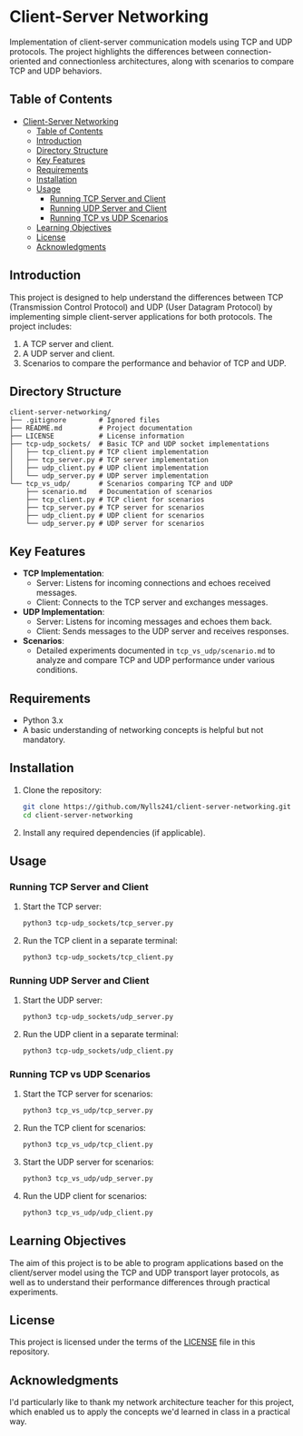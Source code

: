 # Client-Server Networking

Implementation of client-server communication models using TCP and UDP protocols. The project highlights the differences between connection-oriented and connectionless architectures, along with scenarios to compare TCP and UDP behaviors.

## Table of Contents

- [Client-Server Networking](#client-server-networking)
  - [Table of Contents](#table-of-contents)
  - [Introduction](#introduction)
  - [Directory Structure](#directory-structure)
  - [Key Features](#key-features)
  - [Requirements](#requirements)
  - [Installation](#installation)
  - [Usage](#usage)
    - [Running TCP Server and Client](#running-tcp-server-and-client)
    - [Running UDP Server and Client](#running-udp-server-and-client)
    - [Running TCP vs UDP Scenarios](#running-tcp-vs-udp-scenarios)
  - [Learning Objectives](#learning-objectives)
  - [License](#license)
  - [Acknowledgments](#acknowledgments)

## Introduction

This project is designed to help understand the differences between TCP (Transmission Control Protocol) and UDP (User Datagram Protocol) by implementing simple client-server applications for both protocols. The project includes:

1. A TCP server and client.
2. A UDP server and client.
3. Scenarios to compare the performance and behavior of TCP and UDP.

## Directory Structure

```
client-server-networking/
├── .gitignore        # Ignored files
├── README.md         # Project documentation
├── LICENSE           # License information
├── tcp-udp_sockets/  # Basic TCP and UDP socket implementations
│   ├── tcp_client.py # TCP client implementation
│   ├── tcp_server.py # TCP server implementation
│   ├── udp_client.py # UDP client implementation
│   └── udp_server.py # UDP server implementation
└── tcp_vs_udp/       # Scenarios comparing TCP and UDP
    ├── scenario.md   # Documentation of scenarios
    ├── tcp_client.py # TCP client for scenarios
    ├── tcp_server.py # TCP server for scenarios
    ├── udp_client.py # UDP client for scenarios
    └── udp_server.py # UDP server for scenarios
```

## Key Features

- **TCP Implementation**:
  - Server: Listens for incoming connections and echoes received messages.
  - Client: Connects to the TCP server and exchanges messages.
- **UDP Implementation**:
  - Server: Listens for incoming messages and echoes them back.
  - Client: Sends messages to the UDP server and receives responses.
- **Scenarios**:
  - Detailed experiments documented in `tcp_vs_udp/scenario.md` to analyze and compare TCP and UDP performance under various conditions.

## Requirements

- Python 3.x
- A basic understanding of networking concepts is helpful but not mandatory.

## Installation

1. Clone the repository:
   ```sh
   git clone https://github.com/Nylls241/client-server-networking.git
   cd client-server-networking
   ```
2. Install any required dependencies (if applicable).

## Usage 

### Running TCP Server and Client

1. Start the TCP server:
   ```sh
   python3 tcp-udp_sockets/tcp_server.py
   ```
2. Run the TCP client in a separate terminal:
   ```sh
   python3 tcp-udp_sockets/tcp_client.py
   ```

### Running UDP Server and Client

1. Start the UDP server:
   ```sh
   python3 tcp-udp_sockets/udp_server.py
   ```
2. Run the UDP client in a separate terminal:
   ```sh
   python3 tcp-udp_sockets/udp_client.py
   ```

### Running TCP vs UDP Scenarios

1. Start the TCP server for scenarios:
   ```sh
   python3 tcp_vs_udp/tcp_server.py
   ```
2. Run the TCP client for scenarios:
   ```sh
   python3 tcp_vs_udp/tcp_client.py
   ```
3. Start the UDP server for scenarios:
   ```sh
   python3 tcp_vs_udp/udp_server.py
   ```
4. Run the UDP client for scenarios:
   ```sh
   python3 tcp_vs_udp/udp_client.py
   ```

## Learning Objectives

The aim of this project is to be able to program applications based on the client/server model using the TCP and UDP transport layer protocols, as well as to understand their performance differences through practical experiments.

## License

This project is licensed under the terms of the [LICENSE](#LICENSE) file in this repository.

## Acknowledgments

I'd particularly like to thank my network architecture teacher for this project, which enabled us to apply the concepts we'd learned in class in a practical way.

